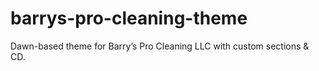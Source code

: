 # barrys-pro-cleaning-theme
Dawn-based theme for Barry’s Pro Cleaning LLC with custom sections &amp; CD.
